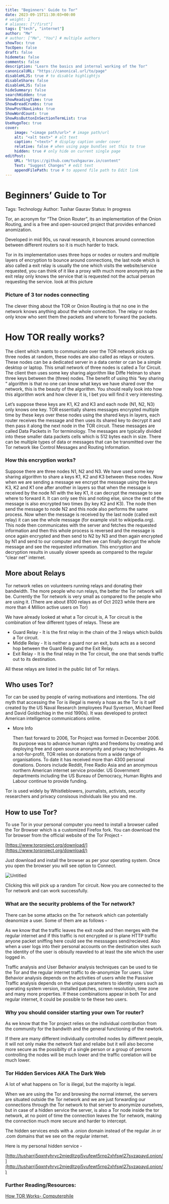 ```yaml
---
title: "Beginners' Guide to Tor"
date: 2023-09-15T11:30:03+00:00
# weight: 1
# aliases: ["/first"]
tags: ["tech", "internet"]
author: "Me"
# author: ["Me", "You"] # multiple authors
showToc: true
TocOpen: false
draft: false
hidemeta: false
comments: false
description: "Learn the basics and internal working of the Tor"
canonicalURL: "https://canonical.url/to/page"
disableHLJS: true # to disable highlightjs
disableShare: false
disableHLJS: false
hideSummary: false
searchHidden: true
ShowReadingTime: true
ShowBreadCrumbs: true
ShowPostNavLinks: true
ShowWordCount: true
ShowRssButtonInSectionTermList: true
UseHugoToc: true
cover:
    image: "<image path/url>" # image path/url
    alt: "<alt text>" # alt text
    caption: "<text>" # display caption under cover
    relative: false # when using page bundles set this to true
    hidden: true # only hide on current single page
editPost:
    URL: "https://github.com/tushgaurav.in/content"
    Text: "Suggest Changes" # edit text
    appendFilePath: true # to append file path to Edit link
---
```


# Beginners’ Guide to Tor

Tags: Technology
Author: Tushar Gaurav
Status: In progress

Tor, an acronym for “The Onion Router”, its an implementation of the Onion Routing, and is a free and open-sourced project that provides enhanced anomization.

Developed in mid 90s, us naval research, it bounces around connection between different routers so it is much harder to track.

Tor in its implementation uses three hops or nodes or routers and multiple layers of encryption to bounce around connections, the last node which is also called a exit relay is usually the one which visits the website/service requested, you can think of it like a proxy with much more anonymity as the exit relay only knows the service that is requested not the actual person requesting the service. look at this picture

### Picture of 3 tor nodes connecting

The clever thing about the TOR or Onion Routing is that no one in the network knows anything about the whole connection. The relay or nodes only know who sent them the packets and where to forward the packets.

# How TOR really works?

The client which wants to communicate over the TOR network picks up three nodes at random, these nodes are also called as relays or routers. These nodes can be a dedicated server in a data center or can be a simple desktop or laptop. This small network of three nodes is called a Tor Circuit. The client then uses some key sharing algorithm like Diffe Helman to share three keys between the (three) nodes. The benefit of using this “key sharing “ algorithm is that no one can know what keys we have shared over the network, this is the beauty of the algorithm. You should really look into how this algorithm work and how clever it is, I bet you will find it very interesting. 

Let’s suppose these keys are K1, K2 and K3 and each node (N1, N2, N3) only knows one key. TOR essentially shares messages encrypted multiple time by these keys over these nodes using the shared keys in layers, each router receives the message and then uses its shared key to decrypt it and then pass it along the next node in the TOR circuit. These messages are called Data Packets in Tor terminology. The messages are typically divided into these smaller data packets cells which is 512 bytes each in size. There can be multiple types of data or messages that can be transmitted over the Tor network like Control Messages and Routing Information.

### How this encryption works?

Suppose there are three nodes N1, N2 and N3. We have used some key sharing algorithm to share a keys K1, K2 and K3 between these nodes. Now when we are sending a message we encrypt the message using the keys K3, K2 and K1 one after another in layers so that when the message is received by the node N1 with the key K1, it can decrypt the message to see where to forward it. It can only see this and noting else, since the rest of the message is also encrypted two times (by key K2 and K3). The node then send the message to node N2 and this node also performs the same process. Now when the message is received by the last node (called exit relay) it can see the whole message (for example visit to wikipedia.org). This node then communicates with the server and fetches the requested information and then this whole process is reversed and the message is once again encrypted and then send to N2 by N3 and then again encrypted by N1 and send to our computer and then we can finally decrypt the whole message and see the requested information. This encryption and decryption results in usually slower speeds as compared to the regular “clear net” internet.

## More about Relays

Tor network relies on volunteers running relays and donating their bandwidth. The more people who run relays, the better the Tor network will be. Currently the Tor network is very small as compared to the people who are using it. (There are about 8100 relays as of Oct 2023 while there are more than 4 Million active users on Tor)

We have already looked at what a Tor circuit is, A Tor circuit is the combination of few different types of relays. These are 

- Guard Relay - It is the first relay in the chain of the 3 relays which builds a Tor circuit.
- Middle Relay - It is neither a guard nor an exit, buts acts as a second hop between the Guard Relay and the Exit Relay.
- Exit Relay - It is the final relay in the Tor circuit, the one that sends traffic out to its destination.

All these relays are listed in the public list of Tor relays.

## Who uses Tor?

 Tor can be used by people of varing motivations and intentions. The old myth that accessing the Tor is illegal is merely a hoax as the Tor is it self created by the US Naval Research (employees Paul Syverson, Michael Reed and David Goldschlag in the mid 1990s). It was developed to protect American intelligence communications online.

- More Info
    
    Then fast forward to 2006, Tor Project was formed in December 2006. Its purpose was to advance human rights and freedoms by creating and deploying free and open source anonymity and privacy technologies. As a not-for-profit, TOR relies on donations from a wide range of organisations. To date it has received more than 4300 personal donations. Donors include Reddit, Free Radio Asia and an anonymous northern American internet service provider. US Government departments including the US Bureau of Democracy, Human Rights and Labour continue to provide funding.
    

Tor is used widely by Whistleblowers, journalists, activists, security researchers and privacy consisous individuals like you and me.

## How to use Tor?

To use Tor in your personal computer you need to install a browser called the Tor Browser which is a customized Firefox fork. You can download the Tor browser from the official website of the Tor Project - 

[https://www.torproject.org/download/](https://www.torproject.org/download/)

Just download and install the browser as per your operating system. Once you open the browser you will see option to Connect. 

![Untitled](Beginners%E2%80%99%20Guide%20to%20Tor%2058ac89b6054c4eadbe323438857532e5/Untitled.png)

Clicking this will pick up a random Tor circuit. Now you are connected to the Tor network and can work successfully.

### What are the security problems of the Tor network?

There can be some attacks on the Tor network which can potentially deanomize a user. Some of them are as follows -

As we know that the traffic leaves the exit node and then merges with the regular internet and if this traffic is not encrypted or is plane HTTP traffic anyone packet sniffing here could see the messsages send/recieved. Also when a user logs into their personal accounts on the destination sites such the identity of the user is obisully reaveled to at least the site which the user logged in.

Traffic analysis and User Behavior analysis techniques can be used to tie the Tor and the regular internet traffic  to de-anonymize Tor users. User Behavior analysis depends on the activities of users while the Passsive Traffic analysis depends on the unique parameters to identity users such as operating system version, installed patches, screen resolutioin, time zone and many more properties. If these combinations appear in both Tor and regular internet, it could be possible to tie these two users.

### Why you should consider starting your own Tor router?

As we know that the Tor project relies on the individual contribution from the community for the bandwith and the general functioning of the newtork. 

If there are many different individually controlled nodes by diifferent people, it will not only make the network fast and reliabe but it will also become more secure as the possibilty of a single person or a group of persons controlling the nodes will be much lower and the traffic corelation will be much lower.

### Tor Hidden Services AKA The Dark Web

A lot of what happens on Tor is illegal, but the majority is legal.

When we are using the Tor and browsing the normal internet, the servers are situated outside the Tor network and we are just forwarding our connections through the Tor network to that server to anonymize  ourselves, but in case of a hidden service the server, is also a Tor node inside the tor network, at no point of time the connection leaves the Tor network, making the connection much more secure and harder to intercept.

The hidden services ends with a .onion domain instead of the regular .in or .com domains that we see on the regular internet.

Here is my personal hidden service -

[http://tusharrj5qxntyhryc2mjedltzgi5vufewt5rnp2xhfswl27svzapayd.onion/](http://tusharrj5qxntyhryc2mjedltzgi5vufewt5rnp2xhfswl27svzapayd.onion/)

### Further Reading/Resources:

[How TOR Works- Computerphile](https://www.youtube.com/watch?v=QRYzre4bf7I)
